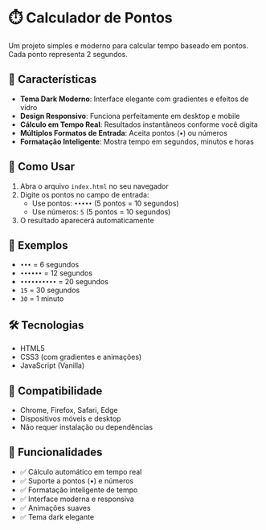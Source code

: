# ⏱️ Calculador de Pontos

Um projeto simples e moderno para calcular tempo baseado em pontos. Cada ponto representa 2 segundos.

## 🎨 Características

- **Tema Dark Moderno**: Interface elegante com gradientes e efeitos de vidro
- **Design Responsivo**: Funciona perfeitamente em desktop e mobile
- **Cálculo em Tempo Real**: Resultados instantâneos conforme você digita
- **Múltiplos Formatos de Entrada**: Aceita pontos (•) ou números
- **Formatação Inteligente**: Mostra tempo em segundos, minutos e horas

## 🚀 Como Usar

1. Abra o arquivo `index.html` no seu navegador
2. Digite os pontos no campo de entrada:
   - Use pontos: `•••••` (5 pontos = 10 segundos)
   - Use números: `5` (5 pontos = 10 segundos)
3. O resultado aparecerá automaticamente

## 📝 Exemplos

- `•••` = 6 segundos
- `••••••` = 12 segundos  
- `••••••••••` = 20 segundos
- `15` = 30 segundos
- `30` = 1 minuto

## 🛠️ Tecnologias

- HTML5
- CSS3 (com gradientes e animações)
- JavaScript (Vanilla)

## 📱 Compatibilidade

- Chrome, Firefox, Safari, Edge
- Dispositivos móveis e desktop
- Não requer instalação ou dependências

## 🎯 Funcionalidades

- ✅ Cálculo automático em tempo real
- ✅ Suporte a pontos (•) e números
- ✅ Formatação inteligente de tempo
- ✅ Interface moderna e responsiva
- ✅ Animações suaves
- ✅ Tema dark elegante
